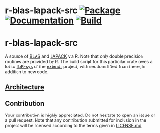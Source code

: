 # r-blas-lapack-src [![Package][package-img]][package-url] [![Documentation][documentation-img]][documentation-url] [![Build][build-img]][build-url]
# r-blas-lapack-src

A source of [BLAS] and [LAPACK] via R. Note that only double precision
routines are provided by R. The build script for this particilar crate
owes a lot to [libR-sys](https://github.com/extendr/libR-sys) of the
[extendr](https://github.com/extendr) project, with sections lifted
from there, in addition to new code.

## [Architecture]

## Contribution

Your contribution is highly appreciated. Do not hesitate to open an issue or a
pull request. Note that any contribution submitted for inclusion in the project
will be licensed according to the terms given in [LICENSE.md](LICENSE.md).

[architecture]: https://blas-lapack-rs.github.io/architecture
[blas]: https://en.wikipedia.org/wiki/BLAS
[lapack]: https://en.wikipedia.org/wiki/LAPACK

[build-img]: https://travis-ci.org/blas-lapack-rs/r-blas-lapack-src.svg?branch=master
[build-url]: https://travis-ci.org/blas-lapack-rs/r-blas-lapack-src
[documentation-img]: https://docs.rs/r-blas-lapack-src/badge.svg
[documentation-url]: https://docs.rs/r-blas-lapack-src
[package-img]: https://img.shields.io/crates/v/r-blas-lapack-src.svg
[package-url]: https://crates.io/crates/r-blas-lapack-src



